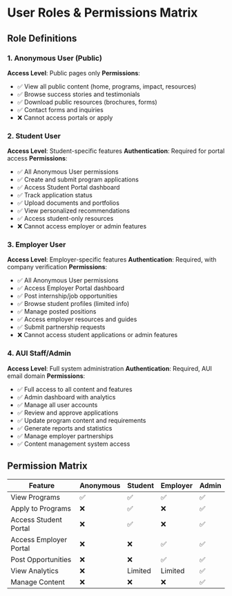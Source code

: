 # User Roles & Permissions Matrix

## Role Definitions

### 1. Anonymous User (Public)
**Access Level**: Public pages only
**Permissions**:
- ✅ View all public content (home, programs, impact, resources)
- ✅ Browse success stories and testimonials
- ✅ Download public resources (brochures, forms)
- ✅ Contact forms and inquiries
- ❌ Cannot access portals or apply

### 2. Student User
**Access Level**: Student-specific features
**Authentication**: Required for portal access
**Permissions**:
- ✅ All Anonymous User permissions
- ✅ Create and submit program applications
- ✅ Access Student Portal dashboard
- ✅ Track application status
- ✅ Upload documents and portfolios
- ✅ View personalized recommendations
- ✅ Access student-only resources
- ❌ Cannot access employer or admin features

### 3. Employer User
**Access Level**: Employer-specific features
**Authentication**: Required, with company verification
**Permissions**:
- ✅ All Anonymous User permissions
- ✅ Access Employer Portal dashboard
- ✅ Post internship/job opportunities
- ✅ Browse student profiles (limited info)
- ✅ Manage posted positions
- ✅ Access employer resources and guides
- ✅ Submit partnership requests
- ❌ Cannot access student applications or admin features

### 4. AUI Staff/Admin
**Access Level**: Full system administration
**Authentication**: Required, AUI email domain
**Permissions**:
- ✅ Full access to all content and features
- ✅ Admin dashboard with analytics
- ✅ Manage all user accounts
- ✅ Review and approve applications
- ✅ Update program content and requirements
- ✅ Generate reports and statistics
- ✅ Manage employer partnerships
- ✅ Content management system access

## Permission Matrix
| Feature | Anonymous | Student | Employer | Admin |
|---------|-----------|---------|----------|--------|
| View Programs | ✅ | ✅ | ✅ | ✅ |
| Apply to Programs | ❌ | ✅ | ❌ | ✅ |
| Access Student Portal | ❌ | ✅ | ❌ | ✅ |
| Access Employer Portal | ❌ | ❌ | ✅ | ✅ |
| Post Opportunities | ❌ | ❌ | ✅ | ✅ |
| View Analytics | ❌ | Limited | Limited | ✅ |
| Manage Content | ❌ | ❌ | ❌ | ✅ |
